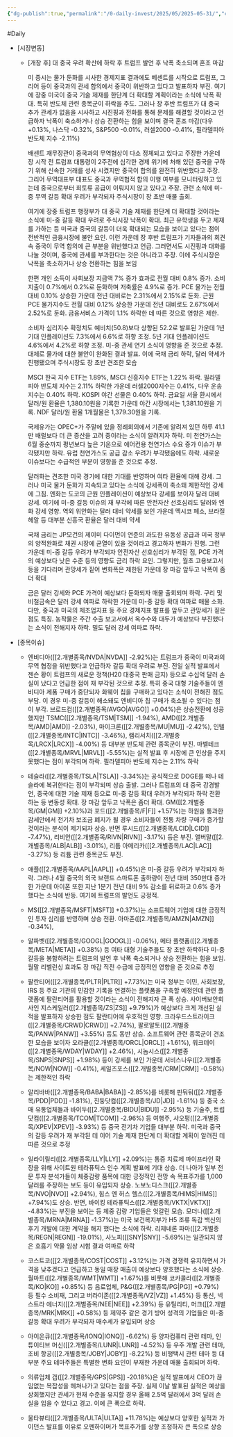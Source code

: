```yaml
---
{"dg-publish":true,"permalink":"/0-daily-invest/2025/05/2025-05-31/","created":"2025-05-30T20:36:18.486+09:00","updated":"2025-06-04T21:01:06.743+09:00"}
---
```



#Daily 



- [시장변동]
	  
	- [개장 후]  대 중국 우려 확산에 하락 후 트럼프 발언 후 낙폭 축소되며 혼조 마감
	  
	  미 증시는 물가 둔화를 시사한 경제지표 결과에도 베센트를 시작으로 트럼프, 그리어 등이 중국과의 관세 합의에서 중국이 위반하고 있다고 발표하자 부진. 여기에 장중 미국이 중국 기술 제재를 한단계 더 확대할 계획이라는 소식에 낙폭 확대. 특히 반도체 관련 종목군이 하락을 주도. 그러나 장 후반 트럼프가 대 중국 추가 관세가 없음을 시사하고 시진핑과 전화를 통해 문제를 해결할 것이라고 언급하자 낙폭이 축소하거나 상승 전환하는 힘을 보이며 결국 혼조 마감(다우 +0.13%, 나스닥 -0.32%, S&P500 -0.01%, 러셀2000 -0.41%, 필라델피아 반도체 지수 -2.11%)
	  
	  배센트 재무장관이 중국과의 무역협상이 다소 정체되고 있다고 주장한 가운데 장 시작 전 트럼프 대통령이 2주전에 심각한 경제 위기에 처해 있던 중국을 구하기 위해 신속한 거래를 성사 시켰지만 중국이 합의를 완전히 위반했다고 주장. 그리어 무역대표부 대표도 중국과 무역협적 합의 이행 여부를 모니터링하고 있는데 중국으로부터 희토류 공급이 이뤄지지 않고 있다고 주장. 관련 소식에 미-중 무역 갈등 확대 우려가 부각되자 주식시장이 장 초반 매물 출회.  
	  
	  여기에 장중 트럼프 행정부가 대 중국 기술 제재를 한단계 더 확대할 것이라는 소식에 미-중 갈등 확대 우려로 주식시장 낙폭이 확대. 최근 유학생을 두고 제재를 가하는 등 미국과 중국의 갈등이 더욱 확대되는 모습을 보이고 있다는 점이 전반적인 금융시장에 불안 요인. 이런 가운데 장 후반 트럼프가 기자들과의 회견 속 중국이 무역 합의에 큰 부분을 위반했다고 언급. 그러면서도 시진핑과 대화를 나눌 것이며, 중국에 관세를 부과한다는 것은 아니라고  주장. 이에 주식시장은 낙폭을 축소하거나 상승 전환하는 힘을 보임
	  
	  한편 개인 소득이 사회보장 지급액 7% 증가 효과로 전월 대비 0.8% 증가. 소비지출이 0.7%에서 0.2%로 둔화하며 저축률은 4.9%로 증가. PCE 물가는 전월 대비 0.10% 상승한 가운데 전년 대비로는 2.31%에서 2.15%로 둔화. 근원 PCE 물가지수도 전월 대비 0.12% 상승한 가운데 전년 대비로도 2.67%에서 2.52%로 둔화. 금융서비스 가격이 1.1% 하락한 데 따른 것으로 영향은 제한. 
	  
	  소비자 심리지수 확정치도 예비치(50.8)보다 상향된 52.2로 발표된 가운데 1년 기대 인플레이션도 7.3%에서 6.6%로 하향 조정. 5년 기대 인플레이션도 4.6%에서 4.2%로 하향 조정. 미-중 관세 연기 소식이 영향을 준 것으로 추정. 대체로 물가에 대한 불안이 완화된 결과 발표. 이에 국채 금리 하락, 달러 약세가 진행됐으며 주식시장도 장 초반 견조한 모습
	  
	  MSCI 한국 지수 ETF는 1.89%, MSCI 신흥지수 ETF는 1.22% 하락. 필라델피아 반도체 지수는 2.11% 하락한 가운데 러셀2000지수는 0.41%, 다우 운송지수는 0.40% 하락. KOSPI 야간 선물은 0.40% 하락. 금요일 서울 환시에서 달러/원 환율은 1,380.10원을 기록한 가운데 야간 시장에서는 1,381.10원을 기록. NDF 달러/원 환율 1개월물은 1,379.30원을 기록. 
	  
	  국제유가는 OPEC+가 주말에 있을 정례회의에서 기존에 알려져 있던 하루 41.1만 배럴보다 더 큰 증산을 고려 중이라는 소식이 알려지자 하락. 미 천연가스는 6월 중순까지 평년보다 높은 기온으로 에어컨용 천연가스 수요 증가 이슈가 부각됐지만 하락. 유럽 천연가스도 공급 감소 우려가 부각됐음에도 하락. 새로운 이슈보다는 수급적인 부분이 영향을 준 것으로 추정. 
	  
	  달러화는 견조한 미국 경기에 대한 기대를 반영하며 여타 환율에 대해 강세. 그러나 미국 물가 둔화가 지속되고 있다는 소식에 강세폭이 축소돼 제한적인 강세에 그침. 엔화는 도코의 근원 인플레이션이 예상보다 강세를 보이자 달러 대비 강세. 여기에 미-중 갈등 이슈의 재 부각에 따른 안전자산 선호심리도 달러와 엔화 강세 영향. 역외 위안화는 달러 대비 약세를 보인 가운데 멕시코 페소, 브라질 헤알 등 대부분 신흥국 환율은 달러 대비 약세
	  
	  국채 금리는 JP모건의 제이미 다이먼이 연준의 과도한 유동성 공급과 미국 정부의 양적완화로 채권 시장에 균열이 있을 것이라고 경고하자 변화가 진행. 그런 가운데 미-중 갈등 우려가 부각되자 안전자산 선호심리가 부각된 점, PCE 가격의 예상보다 낮은 수준 등의 영향도 금리 하락 요인. 그렇지만, 월초 고용보고서 등을 기다리며 관망세가 짙어 변화폭은 제한된 가운데 장 마감 앞두고 낙폭이 좀더 확대
	  
	  금은 달러 강세와 PCE 가격이 예상보다 둔화되자 매물 출회되며 하락. 구리 및 비철금속은 달러 강세 여파로 하락한 가운데 미-중 갈등 확대 여파로 매물 소화. 다만, 중국과 미국의 제조업지표 등 주요 경제지표 발표를 앞두고 관망세가 짙은 점도 특징. 농작물은 주간 수출 보고서에서 옥수수와 대두가 예상보다 부진했다는 소식이 전해지자 하락. 밀도 달러 강세 여파로 하락.






- [종목이슈]
	- 엔비디아([[2.개별종목/NVDA\|NVDA]] -2.92%)는 트럼프가 중국이 미국과의 무역 협정을 위반했다고 언급하자 갈등 확대 우려로 부진. 전일 실적 발표에서 젠슨 황이 트럼프의 새로운 정책(H20 대중국 판매 금지) 등으로 수십억 달러 손실이 났다고 언급한 점이 재 부각된 것으로 추정. 특히 중국 대형 기술주들이 엔비디아 제품 구매가 중단되자 화웨이 칩을 구매하고 있다는 소식이 전해진 점도 부담. 이 경우 미-중 갈등이 해소돼도 엔비디아 칩 구매가 축소될 수 있다는 점이 부각. 브로드컴([[2.개별종목/AVGO\|AVGO]] +0.04%)은 상승전환에 성공했지만 TSMC([[2.개별종목/TSM\|TSM]] -1.94%), AMD([[2.개별종목/AMD\|AMD]] -2.03%), 마이크론([[2.개별종목/MU\|MU]] -2.42%), 인텔([[2.개별종목/INTC\|INTC]] -3.46%), 램리서치([[2.개별종목/LRCX\|LRCX]] -4.00%) 등 대부분 반도체 관련 종목군이 부진. 마벨테크([[2.개별종목/MRVL\|MRVL]] -5.55%)는 실적 발표 후 시장에 큰 인상을 주지 못했다는 점이 부각되며 하락. 필라델피아 반도체 지수는 2.11% 하락

	- 테슬라([[2.개별종목/TSLA\|TSLA]] -3.34%)는 공식적으로 DOGE를 떠나 테슬라에 복귀한다는 점이 부각되며 상승 출발. 그러나 트럼프의 대 중국 강경발언, 중국에 대한 기술 제재 등으로 미-중 갈등 확대 우려가 부각되자 하락 전환하는 등 변동성 확대. 장 마감 앞두고 낙폭은 좀더 확대. GM([[2.개별종목/GM\|GM]] +2.10%)과 포드([[2.개별종목/F\|F]] +1.57%)는 하원을 통과한 감세안에서 전기차 보조금 폐지가 될 경우 소비자들이 전통 차량 구매가 증가할 것이라는 분석이 제기되자 상승. 반면 루시드([[2.개별종목/LCID\|LCID]] -7.47%), 리비안([[2.개별종목/RIVN\|RIVN]] -3.17%) 등은 부진. 앨버말([[2.개별종목/ALB\|ALB]] -3.01%), 리튬 아메리카([[2.개별종목/LAC\|LAC]] -3.27%) 등 리튬 관련 종목군도 부진.

	- 애플([[2.개별종목/AAPL\|AAPL]] +0.45%)은 미-중 갈등 우려가 부각되자 하락. 그러나 4월 중국의 외국 브랜드 스마트폰 출하량이 전년 대비 350만대 증가한 가운데 아이폰 또한 지난 1분기 전년 대비 9% 감소를 뒤로하고 0.6% 증가했다는 소식에 반등. 여기에 트럼프의 발언도 긍정적. 
	  
	- MS([[2.개별종목/MSFT\|MSFT]] +0.37%)는 소프트웨어 기업에 대한 긍정적인 투자 심리를 반영하며 상승 전환. 아마존([[2.개별종목/AMZN\|AMZN]] -0.34%), 
	  
	- 알파벳([[2.개별종목/GOOGL\|GOOGL]] -0.06%), 메타 플랫폼([[2.개별종목/META\|META]] +0.38%) 등 여타 대형 기술주들도 장 초반 하락하다 미-중 갈등을 봉합하려는 트럼프의 발언 후 낙폭 축소되거나 상승 전환하는 힘을 보임. 월말 리벨런싱 효과도 장 마감 직전 수급에 긍정적인 영향을 준 것으로 추정

	- 팔란티어([[2.개별종목/PLTR\|PLTR]] +7.73%)는 미국 정부는 이민, 사회보장, IRS 등 주요 기관의 민감한 기록을 연결하는 플랫폼을 구축할 예정인데 관련 플랫폼에 팔란티어를 활용할 것이라는 소식이 전해지자 큰 폭 상승. 사이버보안회사인 지스케일러([[2.개별종목/ZS\|ZS]] +9.79%)가 예상보다 크게 개선된 실적을 발표하자 상승한 점도 팔란티어에 우호적인 영향. 크라우드스트라이크([[2.개별종목/CRWD\|CRWD]] +2.74%), 팔로알토([[2.개별종목/PANW\|PANW]] +3.55%) 등도 동반 상승. 소프트웨어 관련 종목군이 견조한 모습을 보이자 오라클([[2.개별종목/ORCL\|ORCL]] +1.61%), 워크데이([[2.개별종목/WDAY\|WDAY]] +2.46%), 시놉시스([[2.개별종목/SNPS\|SNPS]] +1.98%) 등이 강세를 보인 가운데 서비스나우([[2.개별종목/NOW\|NOW]] -0.41%), 세일즈포스([[2.개별종목/CRM\|CRM]] -0.58%)는 제한적인 하락

	- 알리바바([[2.개별종목/BABA\|BABA]] -2.85%)를 비롯해 핀둬둬([[2.개별종목/PDD\|PDD]] -1.81%), 진둥닷컴([[2.개별종목/JD\|JD]] -1.61%) 등 중국 소매 유통업체들과 바이두([[2.개별종목/BIDU\|BIDU]] -2.95%) 등 기술주, 트립닷컴([[2.개별종목/TCOM\|TCOM]] -2.96%) 등 여행주, 샤오펑([[2.개별종목/XPEV\|XPEV]] -3.93%) 등 중국 전기차 기업들 대부분 하락. 미국과 중국의 갈등 우려가 재 부각된 데 이어 기술 제재 한단계 더 확대할 계획이 알려진 데 따른 것으로 추정

	- 일라이릴리([[2.개별종목/LLY\|LLY]] +2.09%)는 통증 치료제 파이프라인 확장을 위해 사이트원 테라퓨틱스 인수 계획 발표에 기대 상승. 더 나아가 일부 전문 투자 분석가들이 체중감량 품목에 대한 긍정적인 전망 속 목표주가를 1,000달러를 주장하는 보도 등이 유입되자 상승. 노보노디스크([[2.개별종목/NVO\|NVO]] +2.94%), 힘스 엔 허스 헬스([[2.개별종목/HIMS\|HIMS]] +7.94%)도 상승. 반면, 바이킹 테라퓨틱스([[2.개별종목/VKTX\|VKTX]] -4.83%)는 부진을 보이는 등 체중 감량 기업들은 엇갈린 모습. 모더나([[2.개별종목/MRNA\|MRNA]] -1.37%)는 미국 보건복지부가 H5 조류 독감 백신의 후기 개발에 대한 계약을 해지 했다는 소식에 하락. 리제네론 파마([[2.개별종목/REGN\|REGN]] -19.01%), 사노피([[SNY\|SNY]] -5.69%)는 일관되지 않은 호흡기 약물 임상 시험 결과 여파로 하락

	- 코스트코([[2.개별종목/COST\|COST]] +3.12%)는 가격 경쟁력 유지하면서 가격을 낮추겠다고 언급하고 동일 매장 매출이 예상보다 양호했다는 소식에 상승. 월마트([[2.개별종목/WMT\|WMT]] +1.67%)를 비롯해 코카콜라([[2.개별종목/KO\|KO]] +0.85%) 등 음료업체, P&G([[2.개별종목/PG\|PG]] +0.79%) 등 필수 소비재, 그리고 버라이존([[2.개별종목/VZ\|VZ]] +1.45%) 등 통신, 넥스트라 에너지([[2.개별종목/NEE\|NEE]] +2.39%) 등 유틸리티, 머크([[2.개별종목/MRK\|MRK]] +0.58%) 등 제약주 같은 경기 방어 성격의 기업들은 미-중 갈등 확대 우려가 부각되자 매수세가 유입되며 상승

	- 아이온큐([[2.개별종목/IONQ\|IONQ]] -6.62%) 등 양자컴퓨터 관련 테마, 인튜이티브 머신([[2.개별종목/LUNR\|LUNR]] -4.52%) 등 우주 개발 관련 테마, 조비 항공([[2.개별종목/JOBY\|JOBY]] -8.22%) 등 비행택시 관련 테마 등 대부분 주요 테마주들은 특별한 변화 요인이 부재한 가운데 매물 출회되며 하락. 
	  
	- 의류업체 갭([[2.개별종목/GPS\|GPS]] -20.18%)은 실적 발표에서 CEO가 끊임없는 복잡성을 헤쳐나가고 있다는 점을 주장. 실제 이날 발표된 실적은 예상을 상회했지만 관세가 현재 수준을 유지할 경우 올해 2.5억 달러에서 3억 달러 손실을 입을 수 있다고 경고. 이에 큰 폭으로 하락. 
	  
	- 울타뷰티([[2.개별종목/ULTA\|ULTA]] +11.78%)는 예상보다 양호한 실적과 가이던스 발표를 이유로 오펜하이머가 목표주가를 상향 조정하자 큰 폭으로 상승


